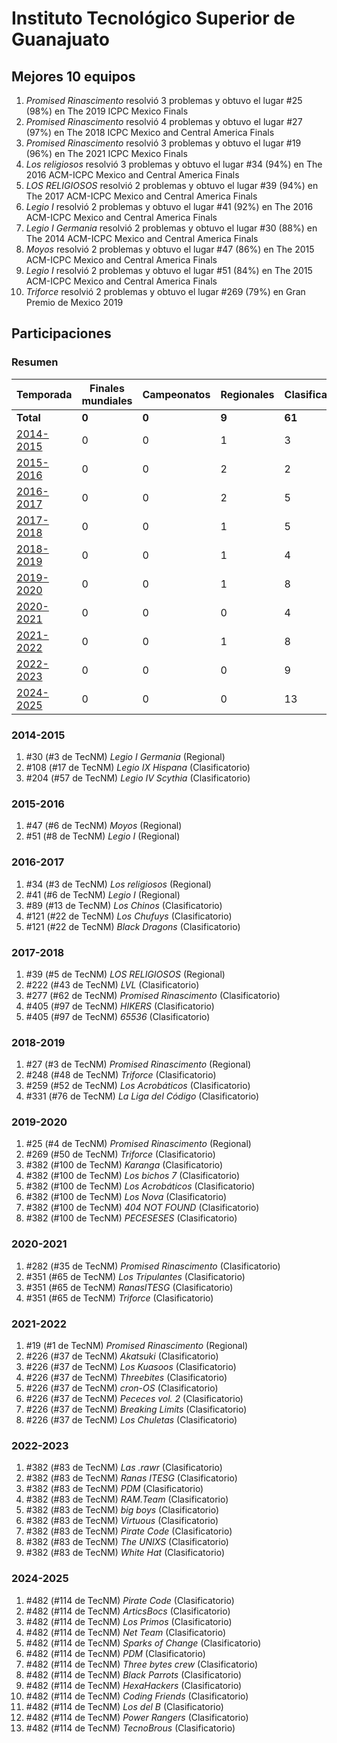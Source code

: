 # Instituto Tecnológico Superior de Guanajuato

## Mejores 10 equipos

1. _Promised Rinascimento_ resolvió 3 problemas y obtuvo el lugar #25 (98%) en The 2019 ICPC Mexico Finals
1. _Promised Rinascimento_ resolvió 4 problemas y obtuvo el lugar #27 (97%) en The 2018 ICPC Mexico and Central America Finals
1. _Promised Rinascimento_ resolvió 3 problemas y obtuvo el lugar #19 (96%) en The 2021 ICPC Mexico Finals
1. _Los religiosos_ resolvió 3 problemas y obtuvo el lugar #34 (94%) en The 2016 ACM-ICPC Mexico and Central America Finals
1. _LOS RELIGIOSOS_ resolvió 2 problemas y obtuvo el lugar #39 (94%) en The 2017 ACM-ICPC Mexico and Central America Finals
1. _Legio I_ resolvió 2 problemas y obtuvo el lugar #41 (92%) en The 2016 ACM-ICPC Mexico and Central America Finals
1. _Legio I Germania_ resolvió 2 problemas y obtuvo el lugar #30 (88%) en The 2014 ACM-ICPC Mexico and Central America Finals
1. _Moyos_ resolvió 2 problemas y obtuvo el lugar #47 (86%) en The 2015 ACM-ICPC Mexico and Central America Finals
1. _Legio I_ resolvió 2 problemas y obtuvo el lugar #51 (84%) en The 2015 ACM-ICPC Mexico and Central America Finals
1. _Triforce_ resolvió 2 problemas y obtuvo el lugar #269 (79%) en Gran Premio de Mexico 2019

## Participaciones

### Resumen

| Temporada | Finales mundiales | Campeonatos | Regionales | Clasificatorios | Equipos |
| --- | --- | --- | --- | --- | --- |
| **Total** | **0** | **0** | **9** | **61** | **61** |
| [2014-2015](#2014-2015) | 0 | 0 | 1 | 3 | 3 |
| [2015-2016](#2015-2016) | 0 | 0 | 2 | 2 | 2 |
| [2016-2017](#2016-2017) | 0 | 0 | 2 | 5 | 5 |
| [2017-2018](#2017-2018) | 0 | 0 | 1 | 5 | 5 |
| [2018-2019](#2018-2019) | 0 | 0 | 1 | 4 | 4 |
| [2019-2020](#2019-2020) | 0 | 0 | 1 | 8 | 8 |
| [2020-2021](#2020-2021) | 0 | 0 | 0 | 4 | 4 |
| [2021-2022](#2021-2022) | 0 | 0 | 1 | 8 | 8 |
| [2022-2023](#2022-2023) | 0 | 0 | 0 | 9 | 9 |
| [2024-2025](#2024-2025) | 0 | 0 | 0 | 13 | 13 |

### 2014-2015

1. #30 (#3 de TecNM) _Legio I Germania_ (Regional)
1. #108 (#17 de TecNM) _Legio IX Hispana_ (Clasificatorio)
1. #204 (#57 de TecNM) _Legio IV Scythia_ (Clasificatorio)

### 2015-2016

1. #47 (#6 de TecNM) _Moyos_ (Regional)
1. #51 (#8 de TecNM) _Legio I_ (Regional)

### 2016-2017

1. #34 (#3 de TecNM) _Los religiosos_ (Regional)
1. #41 (#6 de TecNM) _Legio I_ (Regional)
1. #89 (#13 de TecNM) _Los Chinos_ (Clasificatorio)
1. #121 (#22 de TecNM) _Los Chufuys_ (Clasificatorio)
1. #121 (#22 de TecNM) _Black Dragons_ (Clasificatorio)

### 2017-2018

1. #39 (#5 de TecNM) _LOS RELIGIOSOS_ (Regional)
1. #222 (#43 de TecNM) _LVL_ (Clasificatorio)
1. #277 (#62 de TecNM) _Promised Rinascimento_ (Clasificatorio)
1. #405 (#97 de TecNM) _HIKERS_ (Clasificatorio)
1. #405 (#97 de TecNM) _65536_ (Clasificatorio)

### 2018-2019

1. #27 (#3 de TecNM) _Promised Rinascimento_ (Regional)
1. #248 (#48 de TecNM) _Triforce_ (Clasificatorio)
1. #259 (#52 de TecNM) _Los Acrobáticos_ (Clasificatorio)
1. #331 (#76 de TecNM) _La Liga del Código_ (Clasificatorio)

### 2019-2020

1. #25 (#4 de TecNM) _Promised Rinascimento_ (Regional)
1. #269 (#50 de TecNM) _Triforce_ (Clasificatorio)
1. #382 (#100 de TecNM) _Karanga_ (Clasificatorio)
1. #382 (#100 de TecNM) _Los bichos 7_ (Clasificatorio)
1. #382 (#100 de TecNM) _Los Acrobáticos_ (Clasificatorio)
1. #382 (#100 de TecNM) _Los Nova_ (Clasificatorio)
1. #382 (#100 de TecNM) _404 NOT FOUND_ (Clasificatorio)
1. #382 (#100 de TecNM) _PECESESES_ (Clasificatorio)

### 2020-2021

1. #282 (#35 de TecNM) _Promised Rinascimento_ (Clasificatorio)
1. #351 (#65 de TecNM) _Los Tripulantes_ (Clasificatorio)
1. #351 (#65 de TecNM) _RanasITESG_ (Clasificatorio)
1. #351 (#65 de TecNM) _Triforce_ (Clasificatorio)

### 2021-2022

1. #19 (#1 de TecNM) _Promised Rinascimento_ (Regional)
1. #226 (#37 de TecNM) _Akatsuki_ (Clasificatorio)
1. #226 (#37 de TecNM) _Los Kuasoos_ (Clasificatorio)
1. #226 (#37 de TecNM) _Threebites_ (Clasificatorio)
1. #226 (#37 de TecNM) _cron-OS_ (Clasificatorio)
1. #226 (#37 de TecNM) _Pececes vol. 2_ (Clasificatorio)
1. #226 (#37 de TecNM) _Breaking Limits_ (Clasificatorio)
1. #226 (#37 de TecNM) _Los Chuletas_ (Clasificatorio)

### 2022-2023

1. #382 (#83 de TecNM) _Las .rawr_ (Clasificatorio)
1. #382 (#83 de TecNM) _Ranas ITESG_ (Clasificatorio)
1. #382 (#83 de TecNM) _PDM_ (Clasificatorio)
1. #382 (#83 de TecNM) _RAM.Team_ (Clasificatorio)
1. #382 (#83 de TecNM) _big boys_ (Clasificatorio)
1. #382 (#83 de TecNM) _Virtuous_ (Clasificatorio)
1. #382 (#83 de TecNM) _Pirate Code_ (Clasificatorio)
1. #382 (#83 de TecNM) _The UNIXS_ (Clasificatorio)
1. #382 (#83 de TecNM) _White Hat_ (Clasificatorio)

### 2024-2025

1. #482 (#114 de TecNM) _Pirate Code_ (Clasificatorio)
1. #482 (#114 de TecNM) _ArticsBocs_ (Clasificatorio)
1. #482 (#114 de TecNM) _Los Primos_ (Clasificatorio)
1. #482 (#114 de TecNM) _Net Team_ (Clasificatorio)
1. #482 (#114 de TecNM) _Sparks of Change_ (Clasificatorio)
1. #482 (#114 de TecNM) _PDM_ (Clasificatorio)
1. #482 (#114 de TecNM) _Three bytes crew_ (Clasificatorio)
1. #482 (#114 de TecNM) _Black Parrots_ (Clasificatorio)
1. #482 (#114 de TecNM) _HexaHackers_ (Clasificatorio)
1. #482 (#114 de TecNM) _Coding Friends_ (Clasificatorio)
1. #482 (#114 de TecNM) _Los del B_ (Clasificatorio)
1. #482 (#114 de TecNM) _Power Rangers_ (Clasificatorio)
1. #482 (#114 de TecNM) _TecnoBrous_ (Clasificatorio)



